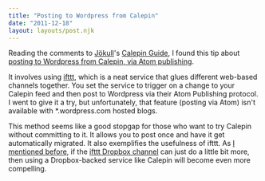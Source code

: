 ```yaml
---
title: "Posting to Wordpress from Calepin"
date: "2011-12-18"
layout: layouts/post.njk
---
```


Reading the comments to [Jökull](http://twitter.com/jokull)'s [Calepin Guide](http://jokull.calepin.co/calepin-guide.html), I found this tip about [posting to Wordpress from Calepin, via Atom publishing](http://alberto.calepin.co/automate-posting-in-wordpress-from-calepin-using-ifttt.html).

It involves using [ifttt](http://ifttt.com), which is a neat service that glues different web-based channels together. You set the service to trigger on a change to your Calepin feed and then post to Wordpress via their Atom Publishing protocol. I went to give it a try, but unfortunately, that feature (posting via Atom) isn't available with \*.wordpress.com hosted blogs.

This method seems like a good stopgap for those who want to try Calepin without committing to it. It allows you to post once and have it get automatically migrated. It also exemplifies the usefulness of ifttt. As [I mentioned before](http://bentsai.calepin.co/intro-to-calepin.html), if the [ifttt Dropbox channel](http://ifttt.com/channels/dropbox) can just do a little bit more, then using a Dropbox-backed service like Calepin will become even more compelling.
